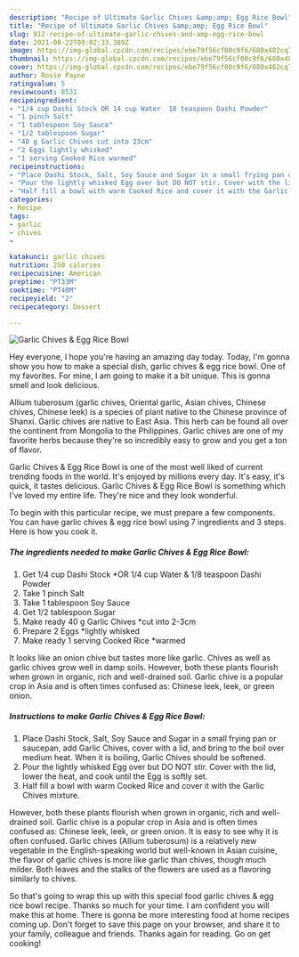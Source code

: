 ```yaml
---
description: "Recipe of Ultimate Garlic Chives &amp;amp; Egg Rice Bowl"
title: "Recipe of Ultimate Garlic Chives &amp;amp; Egg Rice Bowl"
slug: 912-recipe-of-ultimate-garlic-chives-and-amp-egg-rice-bowl
date: 2021-08-22T09:02:33.389Z
image: https://img-global.cpcdn.com/recipes/ebe79f56cf00c9f6/680x482cq70/garlic-chives-egg-rice-bowl-recipe-main-photo.jpg
thumbnail: https://img-global.cpcdn.com/recipes/ebe79f56cf00c9f6/680x482cq70/garlic-chives-egg-rice-bowl-recipe-main-photo.jpg
cover: https://img-global.cpcdn.com/recipes/ebe79f56cf00c9f6/680x482cq70/garlic-chives-egg-rice-bowl-recipe-main-photo.jpg
author: Rosie Payne
ratingvalue: 5
reviewcount: 8531
recipeingredient:
- "1/4 cup Dashi Stock OR 14 cup Water  18 teaspoon Dashi Powder"
- "1 pinch Salt"
- "1 tablespoon Soy Sauce"
- "1/2 tablespoon Sugar"
- "40 g Garlic Chives cut into 23cm"
- "2 Eggs lightly whisked"
- "1 serving Cooked Rice warmed"
recipeinstructions:
- "Place Dashi Stock, Salt, Soy Sauce and Sugar in a small frying pan or saucepan, add Garlic Chives, cover with a lid, and bring to the boil over medium heat. When it is boiling, Garlic Chives should be softened."
- "Pour the lightly whisked Egg over but DO NOT stir. Cover with the lid, lower the heat, and cook until the Egg is softly set."
- "Half fill a bowl with warm Cooked Rice and cover it with the Garlic Chives mixture."
categories:
- Recipe
tags:
- garlic
- chives
- 

katakunci: garlic chives  
nutrition: 250 calories
recipecuisine: American
preptime: "PT33M"
cooktime: "PT40M"
recipeyield: "2"
recipecategory: Dessert

---
```



![Garlic Chives &amp; Egg Rice Bowl](https://img-global.cpcdn.com/recipes/ebe79f56cf00c9f6/680x482cq70/garlic-chives-egg-rice-bowl-recipe-main-photo.jpg)

Hey everyone, I hope you're having an amazing day today. Today, I'm gonna show you how to make a special dish, garlic chives &amp; egg rice bowl. One of my favorites. For mine, I am going to make it a bit unique. This is gonna smell and look delicious.

Allium tuberosum (garlic chives, Oriental garlic, Asian chives, Chinese chives, Chinese leek) is a species of plant native to the Chinese province of Shanxi. Garlic chives are native to East Asia. This herb can be found all over the continent from Mongolia to the Philippines. Garlic chives are one of my favorite herbs because they&#39;re so incredibly easy to grow and you get a ton of flavor.

Garlic Chives &amp; Egg Rice Bowl is one of the most well liked of current trending foods in the world. It's enjoyed by millions every day. It's easy, it's quick, it tastes delicious. Garlic Chives &amp; Egg Rice Bowl is something which I've loved my entire life. They're nice and they look wonderful.


To begin with this particular recipe, we must prepare a few components. You can have garlic chives &amp; egg rice bowl using 7 ingredients and 3 steps. Here is how you cook it.

<!--inarticleads1-->

##### The ingredients needed to make Garlic Chives &amp; Egg Rice Bowl:

1. Get 1/4 cup Dashi Stock *OR 1/4 cup Water &amp; 1/8 teaspoon Dashi Powder
1. Take 1 pinch Salt
1. Take 1 tablespoon Soy Sauce
1. Get 1/2 tablespoon Sugar
1. Make ready 40 g Garlic Chives *cut into 2-3cm
1. Prepare 2 Eggs *lightly whisked
1. Make ready 1 serving Cooked Rice *warmed


It looks like an onion chive but tastes more like garlic. Chives as well as garlic chives grow well in damp soils. However, both these plants flourish when grown in organic, rich and well-drained soil. Garlic chive is a popular crop in Asia and is often times confused as: Chinese leek, leek, or green onion. 

<!--inarticleads2-->

##### Instructions to make Garlic Chives &amp; Egg Rice Bowl:

1. Place Dashi Stock, Salt, Soy Sauce and Sugar in a small frying pan or saucepan, add Garlic Chives, cover with a lid, and bring to the boil over medium heat. When it is boiling, Garlic Chives should be softened.
1. Pour the lightly whisked Egg over but DO NOT stir. Cover with the lid, lower the heat, and cook until the Egg is softly set.
1. Half fill a bowl with warm Cooked Rice and cover it with the Garlic Chives mixture.


However, both these plants flourish when grown in organic, rich and well-drained soil. Garlic chive is a popular crop in Asia and is often times confused as: Chinese leek, leek, or green onion. It is easy to see why it is often confused. Garlic chives (Allium tuberosum) is a relatively new vegetable in the English-speaking world but well-known in Asian cuisine, the flavor of garlic chives is more like garlic than chives, though much milder. Both leaves and the stalks of the flowers are used as a flavoring similarly to chives. 

So that's going to wrap this up with this special food garlic chives &amp; egg rice bowl recipe. Thanks so much for your time. I am confident you will make this at home. There is gonna be more interesting food at home recipes coming up. Don't forget to save this page on your browser, and share it to your family, colleague and friends. Thanks again for reading. Go on get cooking!
